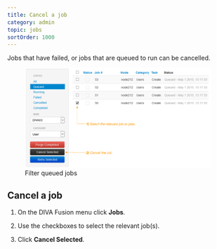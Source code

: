 ```yaml
---
title: Cancel a job
category: admin
topic: jobs
sortOrder: 1000
---
```


Jobs that have failed, or jobs that are queued to run can be cancelled.

<figure>
  <img src="/images/v2/fusion/jobs-02.png" alt="Cancelled jobs"/>
  <figcaption>Filter queued jobs</figcaption>
</figure>

## Cancel a job

1. On the DIVA Fusion menu click **Jobs**.

2. Use the checkboxes to select the relevant job(s).

3. Click **Cancel Selected**.
